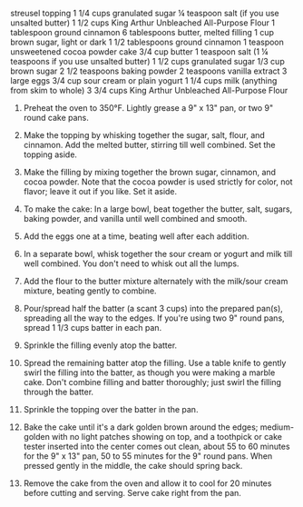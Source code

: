 streusel topping
1 1/4 cups granulated sugar
¼ teaspoon salt (if you use unsalted butter)
1 1/2 cups King Arthur Unbleached All-Purpose Flour
1 tablespoon ground cinnamon
6 tablespoons butter, melted
filling
1 cup brown sugar, light or dark
1 1/2 tablespoons ground cinnamon
1 teaspoon unsweetened cocoa powder
cake
3/4 cup butter
1 teaspoon salt (1 ¼ teaspoons if you use unsalted butter)
1 1/2 cups granulated sugar
1/3 cup brown sugar
2 1/2 teaspoons baking powder
2 teaspoons vanilla extract
3 large eggs
3/4 cup sour cream or plain yogurt
1 1/4 cups milk (anything from skim to whole)
3 3/4 cups King Arthur Unbleached All-Purpose Flour

1) Preheat the oven to 350°F. Lightly grease a 9" x 13" pan, or two 9" round cake pans.

2) Make the topping by whisking together the sugar, salt, flour, and cinnamon. Add the melted butter, stirring till well combined. Set the topping aside.

3) Make the filling by mixing together the brown sugar, cinnamon, and cocoa powder. Note that the cocoa powder is used strictly for color, not flavor; leave it out if you like. Set it aside.

4) To make the cake: In a large bowl, beat together the butter, salt, sugars, baking powder, and vanilla until well combined and smooth.

5) Add the eggs one at a time, beating well after each addition.

6) In a separate bowl, whisk together the sour cream or yogurt and milk till well combined. You don't need to whisk out all the lumps.

7) Add the flour to the butter mixture alternately with the milk/sour cream mixture, beating gently to combine.

8) Pour/spread half the batter (a scant 3 cups) into the prepared pan(s), spreading all the way to the edges. If you're using two 9" round pans, spread 1 1/3 cups batter in each pan.

9) Sprinkle the filling evenly atop the batter.

10) Spread the remaining batter atop the filling. Use a table knife to gently swirl the filling into the batter, as though you were making a marble cake. Don't combine filling and batter thoroughly; just swirl the filling through the batter.

11) Sprinkle the topping over the batter in the pan.

12) Bake the cake until it's a dark golden brown around the edges; medium-golden with no light patches showing on top, and a toothpick or cake tester inserted into the center comes out clean, about 55 to 60 minutes for the 9" x 13" pan, 50 to 55 minutes for the 9" round pans. When pressed gently in the middle, the cake should spring back.

13) Remove the cake from the oven and allow it to cool for 20 minutes before cutting and serving. Serve cake right from the pan.